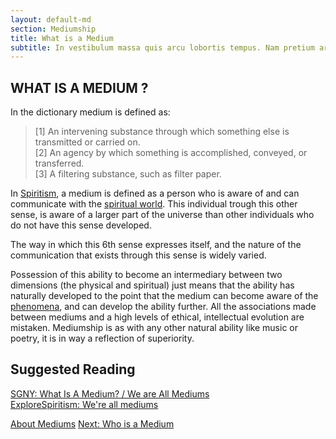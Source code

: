 ```yaml
---
layout: default-md
section: Mediumship
title: What is a Medium
subtitle: In vestibulum massa quis arcu lobortis tempus. Nam pretium arcu in odio vulputate luctus.
---
```


## WHAT IS A MEDIUM ?

In the dictionary medium is defined as:
> [1] An intervening substance through which something else is transmitted or carried on.  
> [2] An agency by which something is accomplished, conveyed, or transferred.  
> [3] A filtering substance, such as filter paper.  

In [Spiritism](/spiritism), a medium is defined as a person who is aware of and can communicate with the [spiritual world](/about/spiritual-world). This individual trough this other sense, is aware of a larger part of the universe than other individuals who do not have this sense developed.

The way in which this 6th sense expresses itself, and the nature of the communication that exists through this sense is widely varied.

Possession of this ability to become an intermediary between two dimensions (the physical and spiritual) just means that the ability has naturally developed to the point that the medium can become aware of the [phenomena](phenomena), and can develop the ability further. All the associations made between mediums and a high levels of ethical, intellectual evolution are mistaken. Mediumship is as with any other natural ability like music or poetry, it is in way a reflection of superiority.


## Suggested Reading
[SGNY: What Is A Medium? / We are All Mediums](http://www.sgny.org/spiritism-guide/mediumship/a-medium/)  
[ExploreSpiritism: We're all mediums](http://www.explorespiritism.com/Science_Mediumship_We're%20All_Intro.htm)  


<a href="mediums" class="button special">About Mediums</a>
<a href="who-is-medium" class="button">Next: Who is a Medium</a>
